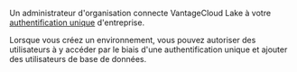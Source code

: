 Un administrateur d'organisation connecte VantageCloud Lake à votre [authentification unique](mxq1680183881642.md) d'entreprise.

Lorsque vous créez un environnement, vous pouvez autoriser des utilisateurs à y accéder par le biais d'une authentification unique et ajouter des utilisateurs de base de données.

